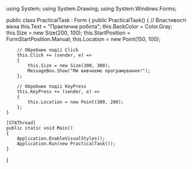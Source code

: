 using System;
using System.Drawing;
using System.Windows.Forms;

public class PracticalTask : Form
{
    public PracticalTask()
    {
        // Властивості вікна
        this.Text = "Практична робота";
        this.BackColor = Color.Gray;
        this.Size = new Size(200, 100);
        this.StartPosition = FormStartPosition.Manual;
        this.Location = new Point(150, 100);

        // Обробник події Click
        this.Click += (sender, e) =>
        {
            this.Size = new Size(300, 300);
            MessageBox.Show("Ми вивчаємо програмування!");
        };

        // Обробник події KeyPress
        this.KeyPress += (sender, e) =>
        {
            this.Location = new Point(300, 200);
        };
    }

    [STAThread]
    public static void Main()
    {
        Application.EnableVisualStyles();
        Application.Run(new PracticalTask());
    }
}
